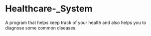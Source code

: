 # Healthcare-_System
A program that helps keep track of your health and also helps you to diagnose some common diseases.
